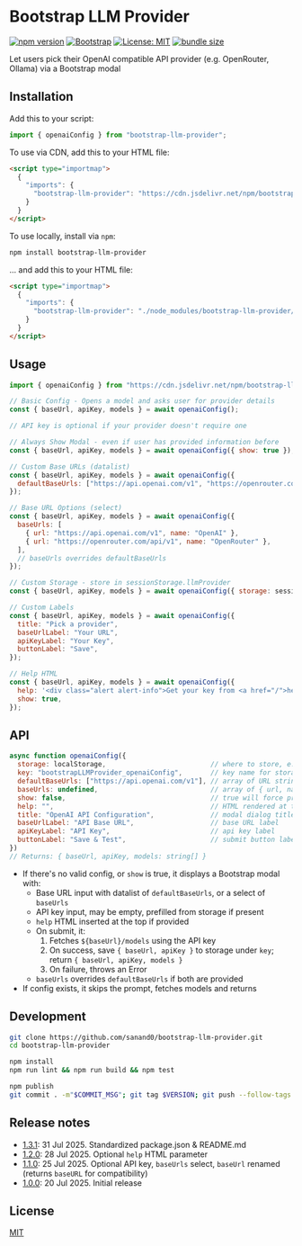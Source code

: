 # Bootstrap LLM Provider

[![npm version](https://img.shields.io/npm/v/bootstrap-llm-provider.svg)](https://www.npmjs.com/package/bootstrap-llm-provider)
[![Bootstrap](https://img.shields.io/badge/Framework-Bootstrap%205-7952b3)](https://getbootstrap.com/)
[![License: MIT](https://img.shields.io/badge/License-MIT-yellow.svg)](https://opensource.org/licenses/MIT)
[![bundle size](https://img.shields.io/bundlephobia/minzip/bootstrap-llm-provider)](https://bundlephobia.com/package/bootstrap-llm-provider)

Let users pick their OpenAI compatible API provider (e.g. OpenRouter, Ollama) via a Bootstrap modal

## Installation

Add this to your script:

```js
import { openaiConfig } from "bootstrap-llm-provider";
```

To use via CDN, add this to your HTML file:

```html
<script type="importmap">
  {
    "imports": {
      "bootstrap-llm-provider": "https://cdn.jsdelivr.net/npm/bootstrap-llm-provider@1"
    }
  }
</script>
```

To use locally, install via `npm`:

```bash
npm install bootstrap-llm-provider
```

... and add this to your HTML file:

```html
<script type="importmap">
  {
    "imports": {
      "bootstrap-llm-provider": "./node_modules/bootstrap-llm-provider/dist/bootstrap-llm-provider.js"
    }
  }
</script>
```

## Usage

```js
import { openaiConfig } from "https://cdn.jsdelivr.net/npm/bootstrap-llm-provider@1.2";

// Basic Config - Opens a model and asks user for provider details
const { baseUrl, apiKey, models } = await openaiConfig();

// API key is optional if your provider doesn't require one

// Always Show Modal - even if user has provided information before
const { baseUrl, apiKey, models } = await openaiConfig({ show: true });

// Custom Base URLs (datalist)
const { baseUrl, apiKey, models } = await openaiConfig({
  defaultBaseUrls: ["https://api.openai.com/v1", "https://openrouter.com/api/v1"],
});

// Base URL Options (select)
const { baseUrl, apiKey, models } = await openaiConfig({
  baseUrls: [
    { url: "https://api.openai.com/v1", name: "OpenAI" },
    { url: "https://openrouter.com/api/v1", name: "OpenRouter" },
  ],
  // baseUrls overrides defaultBaseUrls
});

// Custom Storage - store in sessionStorage.llmProvider
const { baseUrl, apiKey, models } = await openaiConfig({ storage: sessionStorage, key: "llmProvider" });

// Custom Labels
const { baseUrl, apiKey, models } = await openaiConfig({
  title: "Pick a provider",
  baseUrlLabel: "Your URL",
  apiKeyLabel: "Your Key",
  buttonLabel: "Save",
});

// Help HTML
const { baseUrl, apiKey, models } = await openaiConfig({
  help: '<div class="alert alert-info">Get your key from <a href="/">here</a></div>',
  show: true,
});
```

[](bootstrap-llm-provider.html ":include")

## API

```js
async function openaiConfig({
  storage: localStorage,                          // where to store, e.g. sessionStorage
  key: "bootstrapLLMProvider_openaiConfig",       // key name for storage
  defaultBaseUrls: ["https://api.openai.com/v1"], // array of URL strings for user to pick from
  baseUrls: undefined,                            // array of { url, name } objects
  show: false,                                    // true will force prompt even if config exists
  help: "",                                       // HTML rendered at top of modal
  title: "OpenAI API Configuration",              // modal dialog title
  baseUrlLabel: "API Base URL",                   // base URL label
  apiKeyLabel: "API Key",                         // api key label
  buttonLabel: "Save & Test",                     // submit button label
})
// Returns: { baseUrl, apiKey, models: string[] }
```

- If there's no valid config, or `show` is true, it displays a Bootstrap modal with:
  - Base URL input with datalist of `defaultBaseUrls`, or a select of `baseUrls`
  - API key input, may be empty, prefilled from storage if present
  - `help` HTML inserted at the top if provided
  - On submit, it:
    1. Fetches `${baseUrl}/models` using the API key
    2. On success, save `{ baseUrl, apiKey }` to storage under `key`; return `{ baseUrl, apiKey, models }`
    3. On failure, throws an Error
  - `baseUrls` overrides `defaultBaseUrls` if both are provided
- If config exists, it skips the prompt, fetches models and returns

## Development

```bash
git clone https://github.com/sanand0/bootstrap-llm-provider.git
cd bootstrap-llm-provider

npm install
npm run lint && npm run build && npm test

npm publish
git commit . -m"$COMMIT_MSG"; git tag $VERSION; git push --follow-tags
```

## Release notes

- [1.3.1](https://npmjs.com/package/bootstrap-llm-provider/v/1.3.1): 31 Jul 2025. Standardized package.json & README.md
- [1.2.0](https://npmjs.com/package/bootstrap-llm-provider/v/1.2.0): 28 Jul 2025. Optional `help` HTML parameter
- [1.1.0](https://npmjs.com/package/bootstrap-llm-provider/v/1.1.0): 25 Jul 2025. Optional API key, `baseUrls` select, `baseUrl` renamed (returns `baseURL` for compatibility)
- [1.0.0](https://npmjs.com/package/bootstrap-llm-provider/v/1.0.0): 20 Jul 2025. Initial release

## License

[MIT](LICENSE)
